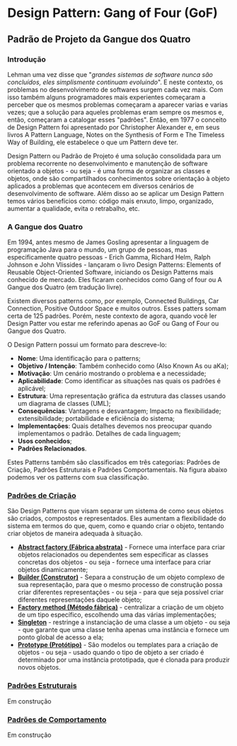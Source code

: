 # Design Pattern: Gang of Four (GoF)
## Padrão de Projeto da Gangue dos Quatro


### Introdução

Lehman uma vez disse que "*grandes sistemas de software nunca são concluídos, eles simplismente continuam evoluindo*". E neste contexto, os problemas no desenvolvimento de softwares surgem cada vez mais. Com isso também alguns programadores mais experientes começaram a perceber que os mesmos problemas começaram a aparecer varias e varias vezes; que a solução para aqueles problemas eram sempre os mesmos e, então, começaram a catalogar esses "padrões". Então, em 1977 o conceito de Design Pattern foi apresentado por Christopher Alexander e, em seus livros A Pattern Language, Notes on the Synthesis of Form e The Timeless Way of Building, ele estabelece o que um Pattern deve ter.

Design Pattern ou Padrão de Projeto é uma solução consolidada para um problema recorrente no desenvolvimento e manutenção de software orientado a objetos - ou seja - é uma forma de organizar as classes e objetos, onde são compartilhados conhecimentos sobre orientação à objeto aplicados a problemas que acontecem em diversos cenários de desenvolvimento de software. Além disso ao se aplicar um Design Pattern temos vários benefícios como: código mais enxuto, limpo, organizado, aumentar a qualidade, evita o retrabalho, etc.


### A Gangue dos Quatro

Em 1994, antes mesmo de James Gosling apresentar a linguagem de programação Java para o mundo, um grupo de pessoas, mas especificamente quatro pessoas - Erich Gamma, Richard Helm, Ralph Johnson e John Vlissides - lançaram o livro Design Patterns: Elements of Reusable Object-Oriented Software, iniciando os Design Patterns mais conhecido de mercado. Eles ficaram conhecidos como Gang of four ou A Gangue dos Quatro (em tradução livre).

Existem diversos patterns como, por exemplo, Connected Buildings, Car Connection, Positive Outdoor Space e muitos outros. Esses patters somam certa de 125 padrões. Porém, neste contexto de agora, quando você ler Design Patter vou estar me referindo apenas ao GoF ou Gang of Four ou Gangue dos Quatro. 

O Design Pattern possui um formato para descreve-lo:

- **Nome**: Uma identificação para o patterns;
- **Objetivo / Intenção**: Também conhecido como (Also Known As ou aKa);
- **Motivação**: Um cenário mostrando o problema e a necessidade;
- **Aplicabilidade**: Como identificar as situações nas quais os padrões é aplicável;
- **Estrutura**: Uma representação gráfica da estrutura das classes usando um diagrama de classes (UML);
- **Consequências**: Vantagens e desvantagem; Impacto na flexibilidade; extensibilidade; portabilidade e eficiência do sistema;
- **Implementações**: Quais detalhes devemos nos preocupar quando implementamos o padrão. Detalhes de cada linguagem;
- **Usos conhecidos**;
- **Padrões Relacionados**.

Estes Patterns também são classificados em três categorias: Padrões de Criação, Padrões Estruturais e Padrões Comportamentais. Na figura abaixo podemos ver os patterns com sua classificação.


### [Padrões de Criação]()

São Design Patterns que visam separar um sistema de como seus objetos são criados, compostos e representados. Eles aumentam a flexibilidade do sistema em termos do que, quem, como e quando criar o objeto, tentando criar objetos de maneira adequada à situação.

- [**Abstract factory (Fábrica abstrata)**]() - Fornece uma interface para criar objetos relacionados ou dependentes sem especificar as classes concretas dos objetos - ou seja - fornece uma interface para criar objetos dinamicamente;
- [**Builder (Construtor)**]() - Separa a construção de um objeto complexo de sua representação, para que o mesmo processo de construção possa criar diferentes representações - ou seja - para que seja possível criar diferentes representações daquele objeto;
- [**Factory method (Método fábrica)**]() - centralizar a criação de um objeto de um tipo específico, escolhendo uma das várias implementações;
- [**Singleton**]() - restringe a instanciação de uma classe a um objeto - ou seja - que garante que uma classe tenha apenas uma instância e fornece um ponto global de acesso a ela;
- [**Prototype (Protótipo)**]() - São modelos ou templates para a criação de objetos - ou seja - usado quando o tipo de objeto a ser criado é determinado por uma instância prototipada, que é clonada para produzir novos objetos.


### [Padrões Estruturais]()

Em construção

### [Padrões de Comportamento]()

Em construção
